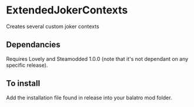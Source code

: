 # ExtendedJokerContexts
Creates several custom joker contexts
## Dependancies
Requires Lovely and Steamodded 1.0.0 (note that it's not dependant on any specific release). 
## To install
Add the installation file found in release into your balatro mod folder. 

